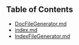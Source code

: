 ## Table of Contents

- [DocFileGenerator.md](DocFileGenerator.md)
- [index.md](index.md)
- [IndexFileGenerator.md](IndexFileGenerator.md)
